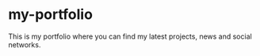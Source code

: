 # my-portfolio
This is my portfolio where you can find my latest projects, news and social networks.
